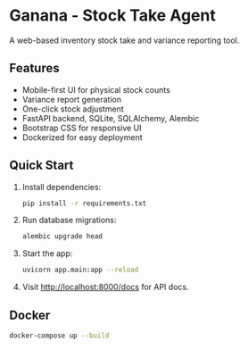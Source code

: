 # Ganana - Stock Take Agent

A web-based inventory stock take and variance reporting tool.

## Features
- Mobile-first UI for physical stock counts
- Variance report generation
- One-click stock adjustment
- FastAPI backend, SQLite, SQLAlchemy, Alembic
- Bootstrap CSS for responsive UI
- Dockerized for easy deployment

## Quick Start

1. Install dependencies:
   ```sh
   pip install -r requirements.txt
   ```
2. Run database migrations:
   ```sh
   alembic upgrade head
   ```
3. Start the app:
   ```sh
   uvicorn app.main:app --reload
   ```
4. Visit [http://localhost:8000/docs](http://localhost:8000/docs) for API docs.

## Docker

```sh
docker-compose up --build
```
